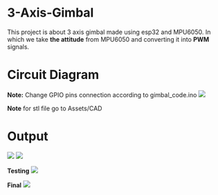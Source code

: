 # 3-Axis-Gimbal
This project is about 3 axis gimbal made using esp32 and MPU6050. In which we take __the attitude__ from MPU6050 and converting it into __PWM__ signals.

# Circuit Diagram
__Note:__ Change GPIO pins connection according to gimbal_code.ino
<img src = "https://github.com/krrish-jindal/3-Axis-Gimbal/tree/main/Assets/Image/circuit_dig.png" >

__Note__ for stl file go to Assets/CAD

# Output

<img src = "https://github.com/krrish-jindal/3-Axis-Gimbal/tree/main/Assets/Image/IMG_20220817_205806.jpg" > <img src = "https://github.com/krrish-jindal/3-Axis-Gimbal/Assets/Image/IMG_20220817_205814.jpg" >

__Testing__
<img src = "https://github.com/krrish-jindal/3-Axis-Gimbal/tree/main/Assets/video/gimbal_prototype.gif" >

__Final__
<img src = "https://github.com/krrish-jindal/3-Axis-Gimbal/tree/main/Assets/video/final_gimbal.gif" >
